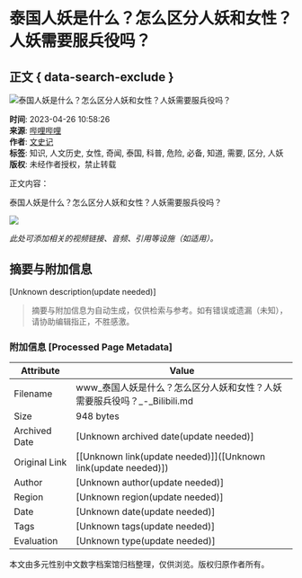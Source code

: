 # 泰国人妖是什么？怎么区分人妖和女性？人妖需要服兵役吗？

## 正文 { data-search-exclude }


![泰国人妖是什么？怎么区分人妖和女性？人妖需要服兵役吗？](https://i1.hdslb.com/bfs/archive/6507fe0b3c77a03e266862c37153d6171aa02836.jpg@518w_290h_1c_!web-video-share-cover.webp)

**时间**: 2023-04-26 10:58:26  
**来源**: [哔哩哔哩](https://www.bilibili.com)  
**作者**: [文史记](https://space.bilibili.com/3493146056985502)  
**标签**: 知识, 人文历史, 女性, 奇闻, 泰国, 科普, 危险, 必备, 知道, 需要, 区分, 人妖  
**版权**: 未经作者授权，禁止转载  

正文内容：

泰国人妖是什么？怎么区分人妖和女性？人妖需要服兵役吗？

![](//i1.hdslb.com/bfs/face/18260ec7eb7a953fbdb51b901fea495af5f2b650.jpg@96w.webp)

*此处可添加相关的视频链接、音频、引用等设施（如适用）。*
<!-- tcd_original_link https://www.bilibili.com/video/BV1cs4y1R7Nx?from=search -->


## 摘要与附加信息

<!-- tcd_abstract -->
[Unknown description(update needed)]
<!-- tcd_abstract_end -->

> 摘要与附加信息为自动生成，仅供检索与参考。如有错误或遗漏（未知），请协助编辑指正，不胜感激。

### 附加信息 [Processed Page Metadata]

| Attribute       | Value                                  |
|-----------------|----------------------------------------|
| Filename        | www_泰国人妖是什么？怎么区分人妖和女性？人妖需要服兵役吗？_-_Bilibili.md                             |
| Size            | 948 bytes                           |
| Archived Date   | [Unknown archived date(update needed)]                             |
| Original Link   | [[Unknown link(update needed)]]([Unknown link(update needed)])                       |
| Author          | [Unknown author(update needed)]                               |
| Region          | [Unknown region(update needed)]                               |
| Date            | [Unknown date(update needed)]                                 |
| Tags            | [Unknown tags(update needed)]                                 |
| Evaluation            | [Unknown type(update needed)]                                 |
<!-- tcd_table_end -->

本文由多元性别中文数字档案馆归档整理，仅供浏览。版权归原作者所有。
